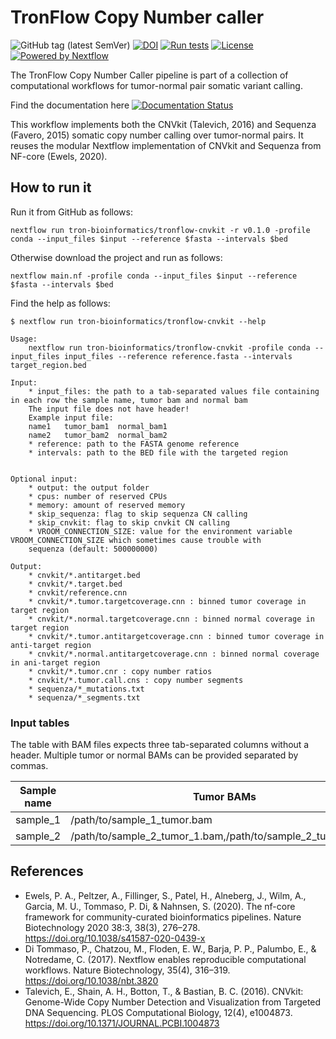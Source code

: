 # TronFlow Copy Number caller

![GitHub tag (latest SemVer)](https://img.shields.io/github/v/release/tron-bioinformatics/tronflow-copy-number-calling?sort=semver)
[![DOI](https://zenodo.org/badge/DOI/10.5281/zenodo.7248131.svg)](https://doi.org/10.5281/zenodo.7248131)
[![Run tests](https://github.com/TRON-Bioinformatics/tronflow-copy-number-calling/actions/workflows/automated_tests.yml/badge.svg?branch=master)](https://github.com/TRON-Bioinformatics/tronflow-copy-number-calling/actions/workflows/automated_tests.yml)
[![License](https://img.shields.io/badge/license-MIT-green)](https://opensource.org/licenses/MIT)
[![Powered by Nextflow](https://img.shields.io/badge/powered%20by-Nextflow-orange.svg?style=flat&colorA=E1523D&colorB=007D8A)](https://www.nextflow.io/)

The TronFlow Copy Number Caller pipeline is part of a collection of computational workflows for tumor-normal pair somatic variant calling.

Find the documentation here [![Documentation Status](https://readthedocs.org/projects/tronflow-docs/badge/?version=latest)](https://tronflow-docs.readthedocs.io/en/latest/?badge=latest)


This workflow implements both the CNVkit (Talevich, 2016) and Sequenza (Favero, 2015) somatic copy number calling over tumor-normal pairs.
It reuses the modular Nextflow implementation of CNVkit and Sequenza from NF-core (Ewels, 2020).


## How to run it

Run it from GitHub as follows:
```
nextflow run tron-bioinformatics/tronflow-cnvkit -r v0.1.0 -profile conda --input_files $input --reference $fasta --intervals $bed
```

Otherwise download the project and run as follows:
```
nextflow main.nf -profile conda --input_files $input --reference $fasta --intervals $bed
```

Find the help as follows:
```
$ nextflow run tron-bioinformatics/tronflow-cnvkit --help

Usage:
    nextflow run tron-bioinformatics/tronflow-cnvkit -profile conda --input_files input_files --reference reference.fasta --intervals target_region.bed

Input:
    * input_files: the path to a tab-separated values file containing in each row the sample name, tumor bam and normal bam
    The input file does not have header!
    Example input file:
    name1	tumor_bam1	normal_bam1
    name2	tumor_bam2	normal_bam2
    * reference: path to the FASTA genome reference
    * intervals: path to the BED file with the targeted region
    
    
Optional input:
    * output: the output folder
    * cpus: number of reserved CPUs
    * memory: amount of reserved memory
    * skip_sequenza: flag to skip sequenza CN calling
    * skip_cnvkit: flag to skip cnvkit CN calling
    * VROOM_CONNECTION_SIZE: value for the environment variable VROOM_CONNECTION_SIZE which sometimes cause trouble with
    sequenza (default: 500000000)

Output:
    * cnvkit/*.antitarget.bed
    * cnvkit/*.target.bed
    * cnvkit/reference.cnn
    * cnvkit/*.tumor.targetcoverage.cnn : binned tumor coverage in target region
    * cnvkit/*.normal.targetcoverage.cnn : binned normal coverage in target region
    * cnvkit/*.tumor.antitargetcoverage.cnn : binned tumor coverage in anti-target region
    * cnvkit/*.normal.antitargetcoverage.cnn : binned normal coverage in ani-target region
    * cnvkit/*.tumor.cnr : copy number ratios
    * cnvkit/*.tumor.call.cns : copy number segments
    * sequenza/*_mutations.txt
    * sequenza/*_segments.txt
```


### Input tables

The table with BAM files expects three tab-separated columns without a header.
Multiple tumor or normal BAMs can be provided separated by commas.

| Sample name          | Tumor BAMs                      | Normal BAMs                  |
|----------------------|---------------------------------|------------------------------|
| sample_1             | /path/to/sample_1_tumor.bam      |    /path/to/sample_1_normal.bam   |
| sample_2             | /path/to/sample_2_tumor_1.bam,/path/to/sample_2_tumor_2.bam      |    /path/to/sample_2_normal.bam,/path/to/sample_2_normal_2.bam   |


## References

- Ewels, P. A., Peltzer, A., Fillinger, S., Patel, H., Alneberg, J., Wilm, A., Garcia, M. U., Tommaso, P. Di, & Nahnsen, S. (2020). The nf-core framework for community-curated bioinformatics pipelines. Nature Biotechnology 2020 38:3, 38(3), 276–278. https://doi.org/10.1038/s41587-020-0439-x
- Di Tommaso, P., Chatzou, M., Floden, E. W., Barja, P. P., Palumbo, E., & Notredame, C. (2017). Nextflow enables reproducible computational workflows. Nature Biotechnology, 35(4), 316–319. https://doi.org/10.1038/nbt.3820
- Talevich, E., Shain, A. H., Botton, T., & Bastian, B. C. (2016). CNVkit: Genome-Wide Copy Number Detection and Visualization from Targeted DNA Sequencing. PLOS Computational Biology, 12(4), e1004873. https://doi.org/10.1371/JOURNAL.PCBI.1004873
